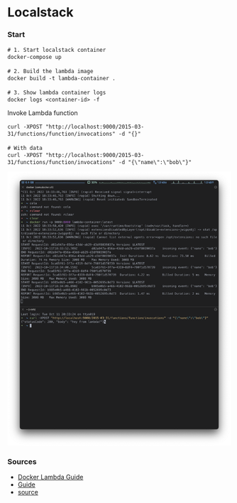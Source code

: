 # Localstack 

### Start 

```shell
# 1. Start localstack container
docker-compose up 

# 2. Build the lambda image 
docker build -t lambda-container .

# 3. Show lambda container logs
docker logs <container-id> -f
```
Invoke Lambda function 
```shell
curl -XPOST "http://localhost:9000/2015-03-31/functions/function/invocations" -d "{}"

# With data
curl -XPOST "http://localhost:9000/2015-03-31/functions/function/invocations" -d "{\"name\":\"bob\"}"
```

![](/resources/invoke.png)


### Sources

* [Docker Lambda Guide](https://theodorebrgn.medium.com/localstacks-guide-to-run-aws-serverless-environment-locally-discover-the-power-of-lambda-f958f8b6330)
* [Guide](https://levelup.gitconnected.com/aws-run-an-s3-triggered-lambda-locally-using-localstack-ac05f03dc896)
* [source](https://github.com/emyasa/medium-articles/tree/master/aws-localstack/s3-triggered-lambda/lambda-src)
